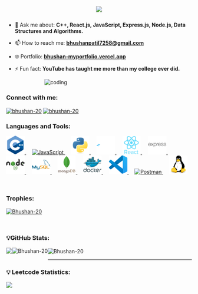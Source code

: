 <h1 align="center">
  <a href="https://git.io/typing-svg">
    <img src="https://readme-typing-svg.herokuapp.com/?lines=Hello,+There!+👋;I+am+Bhushan...;Welcome+to+My+Github+Profile!&center=true&size=30&width=500">
  </a>
</h1>

- 💬 Ask me about: **C++, React.js, JavaScript, Express.js, Node.js, Data Structures and Algorithms.**
  
- 📫 How to reach me: **bhushanpatil7258@gmail.com**
  
- 🌐 Portfolio: **[bhushan-myportfolio.vercel.app](https://bhushan-myportfolio.vercel.app/)**
  
- ⚡ Fun fact: **YouTube has taught me more than my college ever did.**
  
<img align="right" width="400" alt="coding"  src="https://physicsgurukul.files.wordpress.com/2019/02/character-1.gif"/>
<br>

<h3 align="left">Connect with me:</h3>
<p align="left">
<a href="https://www.linkedin.com/in/bhushan-patil-11410a173/" target="blank"><img align="center" src="https://raw.githubusercontent.com/rahuldkjain/github-profile-readme-generator/master/src/images/icons/Social/linked-in-alt.svg" alt="bhushan-20" height="30" width="40" /></a>
<a href="https://leetcode.com/u/Bhushan-20/" target="blank"><img align="center" src="https://raw.githubusercontent.com/rahuldkjain/github-profile-readme-generator/master/src/images/icons/Social/leet-code.svg" alt="bhushan-20" height="30" width="40" /></a>
</p>

<h3 align="left">Languages and Tools:</h3>
<p align="left"> 
  <a href="https://www.cplusplus.com/" target="_blank" rel="noreferrer"> 
    <img src="https://raw.githubusercontent.com/devicons/devicon/master/icons/cplusplus/cplusplus-original.svg" alt="C++" width="50" height="50"/> 
  </a> 
  &nbsp; &nbsp;
  <a href="https://www.javascript.com/" target="_blank" rel="noreferrer"> 
    <img src="https://upload.wikimedia.org/wikipedia/commons/thumb/9/99/Unofficial_JavaScript_logo_2.svg/768px-Unofficial_JavaScript_logo_2.svg.png?20141107110902"       alt="JavaScript" width="50" height="50"/> 
  </a> 
  &nbsp; &nbsp;
  <a href="https://www.python.org/" target="_blank" rel="noreferrer"> 
    <img src="https://raw.githubusercontent.com/devicons/devicon/master/icons/python/python-original.svg" alt="Python" width="50" height="50"/> 
  </a>
  &nbsp; &nbsp;
    <a href="https://tailwindcss.com/" target="_blank" rel="noreferrer"> 
      <img src="https://raw.githubusercontent.com/devicons/devicon/master/icons/tailwindcss/tailwindcss-original-wordmark.svg" alt="Tailwind" width="50"       height="50"/> 
    </a>
    &nbsp; &nbsp;
  <a href="https://react.dev/" target="_blank" rel="noreferrer"> 
    <img src="https://raw.githubusercontent.com/devicons/devicon/master/icons/react/react-original-wordmark.svg" alt="React.js" width="50" height="50"/>
  </a> 
  &nbsp; &nbsp;
  <a href="https://expressjs.com/" target="_blank" rel="noreferrer"> 
    <img src="https://raw.githubusercontent.com/devicons/devicon/master/icons/express/express-original-wordmark.svg" alt="Express.js" width="50" height="50"/> 
  </a> 
  &nbsp; &nbsp;
  <a href="https://nodejs.org/" target="_blank" rel="noreferrer"> 
    <img src="https://raw.githubusercontent.com/devicons/devicon/master/icons/nodejs/nodejs-original-wordmark.svg" alt="Node.js" width="50" height="50"/> 
  </a> 
  &nbsp; &nbsp;
  <a href="https://www.mysql.com/" target="_blank" rel="noreferrer"> 
    <img src="https://raw.githubusercontent.com/devicons/devicon/master/icons/mysql/mysql-original-wordmark.svg" alt="MySQL" width="50" height="50"/> 
  </a> 
  &nbsp; &nbsp;
  <a href="https://www.mongodb.com/" target="_blank" rel="noreferrer"> 
    <img src="https://raw.githubusercontent.com/devicons/devicon/master/icons/mongodb/mongodb-original-wordmark.svg" alt="MongoDB" width="50" height="50"/>
  </a> 
  &nbsp; &nbsp;
  <a href="https://www.docker.com/" target="_blank" rel="noreferrer"> 
    <img src="https://raw.githubusercontent.com/devicons/devicon/master/icons/docker/docker-original-wordmark.svg" alt="Docker" width="50" height="50"/> 
  </a>
  &nbsp; &nbsp;
  <a href="https://code.visualstudio.com/" target="_blank" rel="noreferrer"> 
    <img src="https://raw.githubusercontent.com/devicons/devicon/master/icons/vscode/vscode-original.svg" alt="VSCode" width="50" height="50"/> 
  </a>
  &nbsp; &nbsp;
  <a href="https://www.postman.com/" target="_blank" rel="noreferrer"> 
    <img src="https://www.vectorlogo.zone/logos/getpostman/getpostman-icon.svg" alt="Postman" width="50" height="50"/> 
  </a>
  &nbsp; &nbsp;
  <a href="https://www.linux.org/" target="_blank" rel="noreferrer"> 
    <img src="https://raw.githubusercontent.com/devicons/devicon/master/icons/linux/linux-original.svg" alt="Linux" width="50" height="50"/> 
  </a> 
</p>

<br>
<h3 align="left">Trophies:</h3>
<p align="left"> <a href="https://github.com/ryo-ma/github-profile-trophy" ><img src="https://github-profile-trophy.vercel.app/?username=Bhushan-20&row=1&column=3&margin-w=15&margin-h=15" alt="Bhushan-20" /></a> </p>

<br>

<h3 align="left">💡GitHub Stats:</h3>
<p><img align="left" src="http://github-profile-summary-cards.vercel.app/api/cards/profile-details?username=Bhushan-20&theme=radical" style="margin-bottom: 20px;" /></p>
<p><img align="left" src="https://github-readme-stats.vercel.app/api/top-langs?username=Bhushan-20&show_icons=true&locale=en&layout=compact" alt="Bhushan-20" style="margin-bottom: 20px;" /></p>
<p><img align="center" src="https://github-readme-streak-stats.herokuapp.com/?user=Bhushan-20&" alt="Bhushan-20" /></p>


<hr>

<h3 align="left">💡 Leetcode Statistics:</h3>
<p><img align="left" src="https://leetcode.card.workers.dev/?username=Bhushan-20&theme=dark"/</p>

